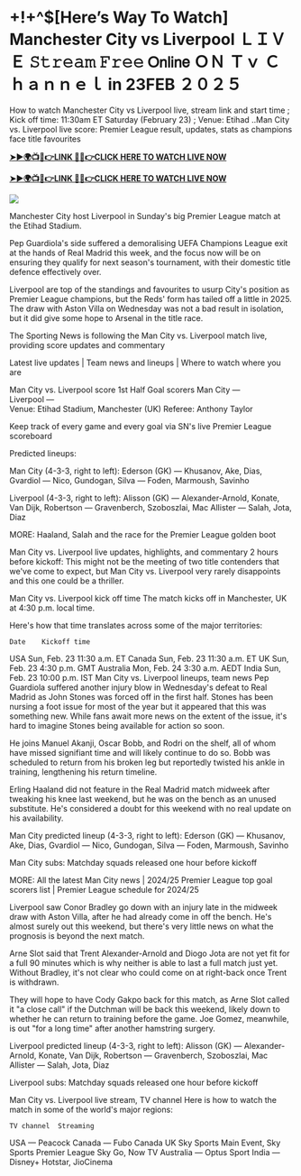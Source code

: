 # +!+^$[Here’s Way To Watch] Manchester City vs Liverpool ＬＩＶＥ 𝚂𝚝𝚛𝚎𝚊𝚖 𝙵𝚛𝚎𝚎 𝖮𝗇𝗅𝗂𝗇𝖾 ＯＮ Ｔｖ Ｃｈａｎｎｅｌ in 23FEB ２０２５

How to watch Manchester City vs Liverpool live, stream link and start time ; Kick off time: 11:30am ET Saturday (February 23) ; Venue: Etihad ..Man City vs. Liverpool live score: Premier League result, updates, stats as champions face title favourites

**[➤►🌍📺📱👉LINK 🔴✅👉CLICK HERE TO WATCH LIVE NOW](https://newsmaxcafe.co.uk/soccer/)**

**[➤►🌍📺📱👉LINK 🔴✅👉CLICK HERE TO WATCH LIVE NOW](https://newsmaxcafe.co.uk/soccer/)**

[![](https://blogger.googleusercontent.com/img/b/R29vZ2xl/AVvXsEgw86QcRTQHa_0UF_R0Ce_BfmEP5mTpVruRVIlWCPMMqp8oWxkzZavuKovDSK7oHt7t7csMbgy3jKUoCHU7kED_YXGoogHBc3NxSi3Jurev7bBa3b51d-V1n3mFx857KlyS0FiziJpcUdJgJFovmDw3IASQPNDjw8eVi3p9JbVffFfUQEfkj3-qYllz/s686/soccer.gif)](https://newsmaxcafe.co.uk/soccer/)

Manchester City host Liverpool in Sunday's big Premier League match at the Etihad Stadium.

Pep Guardiola's side suffered a demoralising UEFA Champions League exit at the hands of Real Madrid this week, and the focus now will be on ensuring they qualify for next season's tournament, with their domestic title defence effectively over.

Liverpool are top of the standings and favourites to usurp City's position as Premier League champions, but the Reds' form has tailed off a little in 2025. The draw with Aston Villa on Wednesday was not a bad result in isolation, but it did give some hope to Arsenal in the title race.

The Sporting News is following the Man City vs. Liverpool match live, providing score updates and commentary

Latest live updates | Team news and lineups | Where to watch where you are

Man City vs. Liverpool score
 	1st Half	Goal scorers
Man City	—	 
Liverpool	—	 
Venue: Etihad Stadium, Manchester (UK)
Referee: Anthony Taylor

Keep track of every game and every goal via SN's live Premier League scoreboard

Predicted lineups:

Man City (4-3-3, right to left): Ederson (GK) — Khusanov, Ake, Dias, Gvardiol — Nico, Gundogan, Silva — Foden, Marmoush, Savinho

Liverpool (4-3-3, right to left): Alisson (GK) — Alexander-Arnold, Konate, Van Dijk, Robertson — Gravenberch, Szoboszlai, Mac Allister — Salah, Jota, Diaz

MORE: Haaland, Salah and the race for the Premier League golden boot

Man City vs. Liverpool live updates, highlights, and commentary
2 hours before kickoff: This might not be the meeting of two title contenders that we've come to expect, but Man City vs. Liverpool very rarely disappoints and this one could be a thriller.

Man City vs. Liverpool kick off time
The match kicks off in Manchester, UK at 4:30 p.m. local time.

Here's how that time translates across some of the major territories:

 	Date	Kickoff time
USA	Sun, Feb. 23	11:30 a.m. ET
Canada	Sun, Feb. 23	11:30 a.m. ET
UK	Sun, Feb. 23	4:30 p.m. GMT
Australia	Mon, Feb. 24	3:30 a.m. AEDT
India	Sun, Feb. 23	10:00 p.m. IST
Man City vs. Liverpool lineups, team news
Pep Guardiola suffered another injury blow in Wednesday's defeat to Real Madrid as John Stones was forced off in the first half. Stones has been nursing a foot issue for most of the year but it appeared that this was something new. While fans await more news on the extent of the issue, it's hard to imagine Stones being available for action so soon.

He joins Manuel Akanji, Oscar Bobb, and Rodri on the shelf, all of whom have missed signifiant time and will likely continue to do so. Bobb was scheduled to return from his broken leg but reportedly twisted his ankle in training, lengthening his return timeline.

Erling Haaland did not feature in the Real Madrid match midweek after tweaking his knee last weekend, but he was on the bench as an unused substitute. He's considered a doubt for this weekend with no real update on his availability.

Man City predicted lineup (4-3-3, right to left): Ederson (GK) — Khusanov, Ake, Dias, Gvardiol — Nico, Gundogan, Silva — Foden, Marmoush, Savinho

Man City subs: Matchday squads released one hour before kickoff

MORE: All the latest Man City news | 2024/25 Premier League top goal scorers list | Premier League schedule for 2024/25

Liverpool saw Conor Bradley go down with an injury late in the midweek draw with Aston Villa, after he had already come in off the bench. He's almost surely out this weekend, but there's very little news on what the prognosis is beyond the next match.

Arne Slot said that Trent Alexander-Arnold and Diogo Jota are not yet fit for a full 90 minutes which is why neither is able to last a full match just yet. Without Bradley, it's not clear who could come on at right-back once Trent is withdrawn.

They will hope to have Cody Gakpo back for this match, as Arne Slot called it "a close call" if the Dutchman will be back this weekend, likely down to whether he can return to training before the game. Joe Gomez, meanwhile, is out "for a long time" after another hamstring surgery.

Liverpool predicted lineup (4-3-3, right to left): Alisson (GK) — Alexander-Arnold, Konate, Van Dijk, Robertson — Gravenberch, Szoboszlai, Mac Allister — Salah, Jota, Diaz

Liverpool subs: Matchday squads released one hour before kickoff

Man City vs. Liverpool live stream, TV channel
Here is how to watch the match in some of the world's major regions:

 	TV channel	Streaming
USA	 —	Peacock
Canada	 —	Fubo Canada
UK	Sky Sports Main Event, Sky Sports Premier League	Sky Go, Now TV
Australia	 —	Optus Sport
India	 —	Disney+ Hotstar, JioCinema
